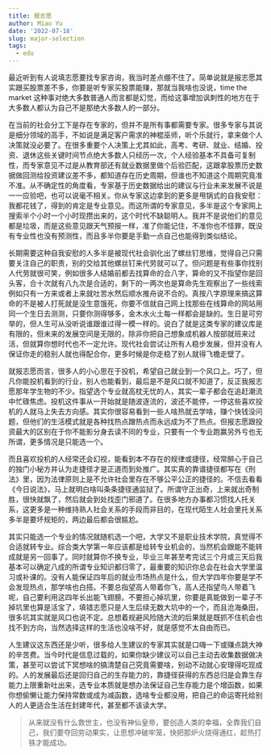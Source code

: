 ```yaml
---
title: 报志愿
author: Miao Yu
date: '2022-07-18'
slug: major-selection
tags:
  - edu
---
```

最近听到有人说填志愿要找专家咨询，我当时差点绷不住了。简单说就是报志愿其实跟买股票差不多，你要是听专家买股票能赚，那就当我啥也没说，time the market 这种事对绝大多数普通人而言都是幻觉，而给这事增加讽刺性的地方在于大多数人都认为自己不是那绝大多数人的一部分。

在当前的社会分工下是存在专家的，但并不是所有事都需要专家。很多专家与其说是细分领域的高手，不如说是满足客户需求的神棍巫师，听个乐就行，拿来做个人决策就没必要了。在很多重要个人决策上尤其如此，高考、考研、就业、结婚、投资、退休这些关键时间节点绝大多数人只经历一次，个人经验基本不具备可复制性，而专家意见不过是从教育部还有就业数据里做个后验匹配，这跟拿股票历史数据做回测给投资建议差不多，都知道存在历史周期，但谁也不知道这个周期究竟准不准。从不确定性的角度看，专家基于历史数据给出的建议与行业未来发展不说是一一应验吧，也可以说毫不相关。你从专家这边拿到的更多是甩锅式的自我安慰：我都花钱了，得到的肯定是专业意见。而这所谓的专家意见，多半是这个专家网上搜索半个小时一个小时现攒出来的，这个时代不缺聪明人。我并不是说他们的意见都是垃圾，而是这些意见跟天气预报一样，准了你能记住，不准你也不怪罪，既没有专业性也没有预测性，而且多半你要是手勤一点自己也能得到类似结论。

长期需要这种自我安慰的人多半是被现代社会驯化出了螺丝钉思维，觉得自己只需要关注自己的职责，别的交给其他螺丝钉来代劳就可以了。但问题是有些事你找别人代劳就很可笑，例如很多人结婚前都去找算命的合八字，算命的又不指望你是回头客，合十次就有八九次是合适的，剩下的一两次也是算命先生观察出了一些线索例如只有一方来或者上来就吐苦水然后顺水推舟说不合的。真按八字原理来搞这算命的不是被人打死就是没生意饿死，你要不信就自己网上找那些在线算命的网站用同一个生日去测测，只要你测得够多，金木水火土每一样都会是缺的。生日是可穷举的，但人生可从没听说谁跟谁过得一模一样的。说白了就是这类专家的建议库是有限的，但未来的发展空间是无限的，除非你把自己想象成机器人按部就班来过活，但就算你想时代也不一定允许。现代社会尝试让所有人稳步发展，但并没有人保证你走的稳别人就也得配合你，更多时候是你走稳了别人就得飞檐走壁了。

就报志愿而言，很多人的小心思在于投机，希望自己就业到一个风口上。巧了，但凡你能投机看到的行业，别人也能看到，最后是不是风口就不知道了，反正我报志愿那年学生物的不少。指望选个专业就高枕无忧的人，其实一辈子都会在追赶潮流中忙碌焦虑。投机这件事从一开始就是随波逐流的，波还不能停，一停这些喜欢投机的人就马上失去方向感。其实你很容易看到一些人啥热就去学啥，赚个快钱没问题，但他们的生活模式就是各种找热点蹭热点而永远成为不了热点。但报志愿跟投资最大的区别在于你不能影分身去读不同的专业，只要有一个专业跑赢另外亏也无所谓，更多情况是只能选一个。

而且喜欢投机的人经常还会幻视，能看到本不存在的规律或捷径，经常醉心于自己的独门小秘方并认为走捷径才是正道而到处推广。其实真的靠谱捷径都写在《刑法》里，因为法律原则上是不允许社会里存在不够公平公正的捷径的。不信去看看《今日说法》，马上就明白啥叫条条捷径通监狱了。所谓守正出奇，上来就出奇制胜，很快就飘了，然后就会到处找歪门邪道了。在很多地方办事都习惯找人托关系，这更多是一种维持熟人社会关系的手段而非目的，在现代陌生人社会里托关系多半是要坏规矩的，两边最后都会很尴尬。

其实只能选一个专业的情况就随机选一个吧，大学又不是职业技术学院，真觉得不合适就转专业。综合类大学第一年应该都是给转专业机会的，当然机会跟能不能转成就是另一回事了。同时就算你不换专业，毕业三年甚至考完试三个月或三天后我基本可以确定八成的所谓专业知识都归零了，最重要的知识你总会在社会大学里温习或补课的。没有人能保证四年后的就业市场热点是什么，但大学四年你要是学不会发现热点，那学啥也白搭。不要总指望高人带着你飞，高人还指望鸟人带着飞呢，自己要利用这四年长出能飞翅膀。不要担心掉坑里，你要是真能做到一辈子不掉坑里也算是活宝了，填错志愿只是人生后续无数大坑中的一个，而且沧海桑田，很多坑其实就是风口也说不定。总想着规避风险随大流的后果就是既抓不住机会也找不到方向，当然选择这样的生活也没啥不好，就是感觉不太自由而已。

人生建议这东西还是少听，很多给人生建议的专家其实就是口嗨一下或赚点跳大神的辛苦费。当今时代是信息过载的，如果你缺少建议可以自己主动去收集数据做决策，甚至可以尝试下冥想啥的搞清楚自己究竟需要啥，别动不动就心安理得吃现成的。人的发展最后还是回归自己的生存能力的，靠捷径获得的东西总归是会靠生存能力上限重新吐出来，选专业本质就是想办法保证自己生存能力是个增函数，如果你想偷懒让能力保持常数或成为减函数，选啥专业都没用，把自己的命运寄托给别人的人更适合生活在封建年代，甚至都不该读大学。

> 从来就没有什么救世主，也没有神仙皇帝，要创造人类的幸福，全靠我们自己，我们要夺回劳动果实，让思想冲破牢笼，快把那炉火烧得通红，趁热打铁才能成功。

